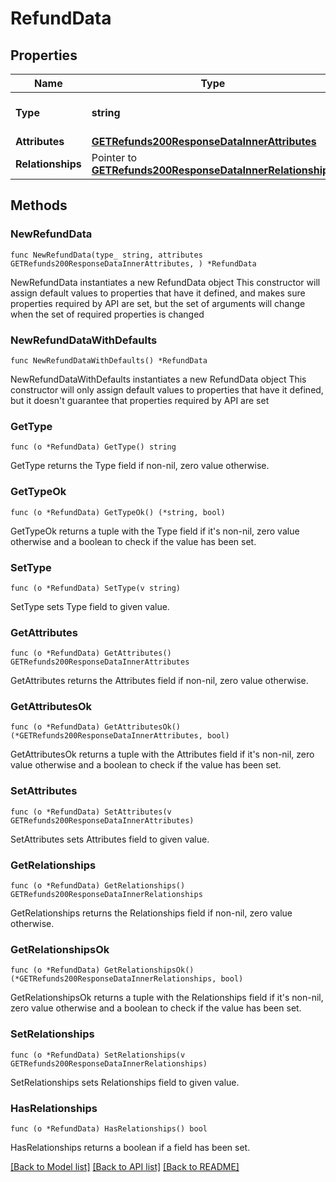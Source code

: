# RefundData

## Properties

Name | Type | Description | Notes
------------ | ------------- | ------------- | -------------
**Type** | **string** | The resource&#39;s type | [default to "refunds"]
**Attributes** | [**GETRefunds200ResponseDataInnerAttributes**](GETRefunds200ResponseDataInnerAttributes.md) |  | 
**Relationships** | Pointer to [**GETRefunds200ResponseDataInnerRelationships**](GETRefunds200ResponseDataInnerRelationships.md) |  | [optional] 

## Methods

### NewRefundData

`func NewRefundData(type_ string, attributes GETRefunds200ResponseDataInnerAttributes, ) *RefundData`

NewRefundData instantiates a new RefundData object
This constructor will assign default values to properties that have it defined,
and makes sure properties required by API are set, but the set of arguments
will change when the set of required properties is changed

### NewRefundDataWithDefaults

`func NewRefundDataWithDefaults() *RefundData`

NewRefundDataWithDefaults instantiates a new RefundData object
This constructor will only assign default values to properties that have it defined,
but it doesn't guarantee that properties required by API are set

### GetType

`func (o *RefundData) GetType() string`

GetType returns the Type field if non-nil, zero value otherwise.

### GetTypeOk

`func (o *RefundData) GetTypeOk() (*string, bool)`

GetTypeOk returns a tuple with the Type field if it's non-nil, zero value otherwise
and a boolean to check if the value has been set.

### SetType

`func (o *RefundData) SetType(v string)`

SetType sets Type field to given value.


### GetAttributes

`func (o *RefundData) GetAttributes() GETRefunds200ResponseDataInnerAttributes`

GetAttributes returns the Attributes field if non-nil, zero value otherwise.

### GetAttributesOk

`func (o *RefundData) GetAttributesOk() (*GETRefunds200ResponseDataInnerAttributes, bool)`

GetAttributesOk returns a tuple with the Attributes field if it's non-nil, zero value otherwise
and a boolean to check if the value has been set.

### SetAttributes

`func (o *RefundData) SetAttributes(v GETRefunds200ResponseDataInnerAttributes)`

SetAttributes sets Attributes field to given value.


### GetRelationships

`func (o *RefundData) GetRelationships() GETRefunds200ResponseDataInnerRelationships`

GetRelationships returns the Relationships field if non-nil, zero value otherwise.

### GetRelationshipsOk

`func (o *RefundData) GetRelationshipsOk() (*GETRefunds200ResponseDataInnerRelationships, bool)`

GetRelationshipsOk returns a tuple with the Relationships field if it's non-nil, zero value otherwise
and a boolean to check if the value has been set.

### SetRelationships

`func (o *RefundData) SetRelationships(v GETRefunds200ResponseDataInnerRelationships)`

SetRelationships sets Relationships field to given value.

### HasRelationships

`func (o *RefundData) HasRelationships() bool`

HasRelationships returns a boolean if a field has been set.


[[Back to Model list]](../README.md#documentation-for-models) [[Back to API list]](../README.md#documentation-for-api-endpoints) [[Back to README]](../README.md)


